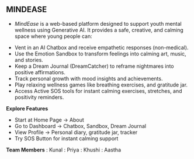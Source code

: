 ## MINDEASE
* _MindEase_ is a web-based platform designed to support youth mental wellness using Generative AI.
It provides a safe, creative, and calming space where young people can:
- Vent in an AI Chatbox and receive empathetic responses (non-medical).
- Use the Emotion Sandbox to transform feelings into calming art, music, and stories.
- Keep a Dream Journal (DreamCatcher) to reframe nightmares into positive affirmations.
- Track personal growth with mood insights and achievements.
- Play relaxing wellness games like breathing exercises, and gratitude jar.
- Access Active SOS tools for instant calming exercises, stretches, and positivity reminders.

**Explore Features**
- Start at Home Page → About
- Go to Dashboard → Chatbox, Sandbox, Dream Journal
- View Profile → Personal diary, gratitude jar, tracker
- Try SOS Button for instant calming support

**Team Members**
: Kunal
: Priya
: Khushi
: Aastha
